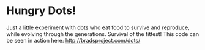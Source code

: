 Hungry Dots!
========

Just a little experiment with dots who eat food to survive and reproduce, while evolving through the generations.
Survival of the fittest!
This code can be seen in action here: http://bradsproject.com/dots/
